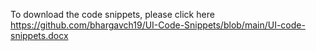 To download the code snippets, please click here https://github.com/bhargavch19/UI-Code-Snippets/blob/main/UI-code-snippets.docx
